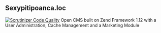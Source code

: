 ## Sexypitipoanca.loc
[![Scrutinizer Code Quality](https://scrutinizer-ci.com/g/tsergium/Sexypitipoanca.loc/badges/quality-score.png?b=master)](https://scrutinizer-ci.com/g/tsergium/Sexypitipoanca.loc/?branch=master)
Open CMS built on Zend Framework 1.12 with a User Administration, Cache Management and a Marketing Module